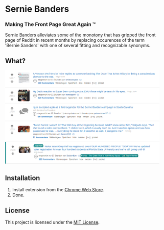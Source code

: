 # Sernie Banders
### Making The Front Page Great Again &trade;

Sernie Banders alleviates some of the monotony that has gripped 
the front page of Reddit in recent months by replacing occurences of the term 
'Bernie Sanders' with one of several fitting and recognizable synonyms. 

## What?

![Yeah, this isn't the front page. So what?](demo.png)

## Installation

1. Install extension from the [Chrome Web Store](https://chrome.google.com/webstore/detail/sernie-banders/fnpkkbpjbkhkckgkbhhdhglmchcpncji). 
2. Done. 

## License

This project is licensed under the [MIT License](LICENSE).





